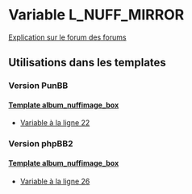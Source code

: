 # Variable L_NUFF_MIRROR
[Explication sur le forum des forums](http://forum.forumactif.com/t294113-listing-des-variables#L_NUFF_MIRROR)
## Utilisations dans les templates
### Version PunBB
#### [Template album_nuffimage_box](punbb/album_nuffimage_box.md)
* [Variable à la ligne 22](../punbb/album_nuffimage_box.tpl#L22)
### Version phpBB2
#### [Template album_nuffimage_box](subsilver/album_nuffimage_box.md)
* [Variable à la ligne 26](../subsilver/album_nuffimage_box.tpl#L26)